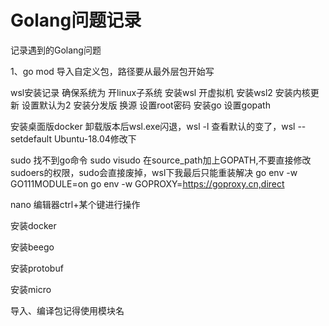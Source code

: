 # Golang问题记录
记录遇到的Golang问题

1、go mod 导入自定义包，路径要从最外层包开始写


wsl安装记录
确保系统为
开linux子系统
安装wsl
开虚拟机
安装wsl2
安装内核更新
设置默认为2
安装分发版
换源
设置root密码
安装go
设置gopath

安装桌面版docker
卸载版本后wsl.exe闪退，wsl -l 查看默认的变了，wsl --setdefault Ubuntu-18.04修改下

sudo 找不到go命令 sudo visudo 在source_path加上GOPATH,不要直接修改sudoers的权限，sudo会直接废掉，wsl下我最后只能重装解决
go env -w GO111MODULE=on
 go env -w GOPROXY=https://goproxy.cn,direct

nano 编辑器ctrl+某个键进行操作

安装docker

安装beego

安装protobuf

安装micro

导入、编译包记得使用模块名

